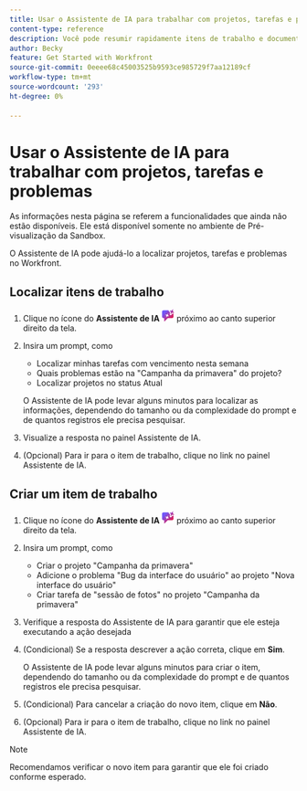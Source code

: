 ```yaml
---
title: Usar o Assistente de IA para trabalhar com projetos, tarefas e problemas
content-type: reference
description: Você pode resumir rapidamente itens de trabalho e documentos usando a funcionalidade Resumir.
author: Becky
feature: Get Started with Workfront
source-git-commit: 0eeee68c45003525b9593ce985729f7aa12189cf
workflow-type: tm+mt
source-wordcount: '293'
ht-degree: 0%

---
```


# Usar o Assistente de IA para trabalhar com projetos, tarefas e problemas

<span class="preview">As informações nesta página se referem a funcionalidades que ainda não estão disponíveis. Ele está disponível somente no ambiente de Pré-visualização da Sandbox.</span>


O Assistente de IA pode ajudá-lo a localizar projetos, tarefas e problemas no Workfront.

## Localizar itens de trabalho

1. Clique no ícone do **Assistente de IA** ![ícone do Assistente de IA](assets/ai-assistant-icon.png) próximo ao canto superior direito da tela.
1. Insira um prompt, como

   * Localizar minhas tarefas com vencimento nesta semana
   * Quais problemas estão na &quot;Campanha da primavera&quot; do projeto?
   * Localizar projetos no status Atual

   O Assistente de IA pode levar alguns minutos para localizar as informações, dependendo do tamanho ou da complexidade do prompt e de quantos registros ele precisa pesquisar.
1. Visualize a resposta no painel Assistente de IA.
1. (Opcional) Para ir para o item de trabalho, clique no link no painel Assistente de IA.

## Criar um item de trabalho

1. Clique no ícone do **Assistente de IA** ![ícone do Assistente de IA](assets/ai-assistant-icon.png) próximo ao canto superior direito da tela.
1. Insira um prompt, como

   * Criar o projeto &quot;Campanha da primavera&quot;
   * Adicione o problema &quot;Bug da interface do usuário&quot; ao projeto &quot;Nova interface do usuário&quot;
   * Criar tarefa de &quot;sessão de fotos&quot; no projeto &quot;Campanha da primavera&quot;

1. Verifique a resposta do Assistente de IA para garantir que ele esteja executando a ação desejada
1. (Condicional) Se a resposta descrever a ação correta, clique em **Sim**.

   O Assistente de IA pode levar alguns minutos para criar o item, dependendo do tamanho ou da complexidade do prompt e de quantos registros ele precisa pesquisar.
1. (Condicional) Para cancelar a criação do novo item, clique em **Não**.
1. (Opcional) Para ir para o item de trabalho, clique no link no painel Assistente de IA.

>[!NOTE]
>
>Recomendamos verificar o novo item para garantir que ele foi criado conforme esperado.



<!--

## Update a work item

1. Click the **AI Assistant** icon ![AI Assistant icon](assets/ai-assistant-icon.png) near the upper-right corner of the screen.
1. Enter a prompt such as 

   * Assign task "Photoshoot" to me
   * Change "Spring Campaign" status to Current 

1. Check the AI Assistant response to ensure that it is taking the desired action
1. (Conditional) If the response describes the correct action, click **Yes**.

   AI Assistant may take a few moments to update the item, depending on how large or complex the prompt is and how many records it needs to search.
1. (Conditional) To cancel the creation of the new item, click **No**.
1. (Optional) To go to the work item, click the link in the AI Assistant panel.

-->

